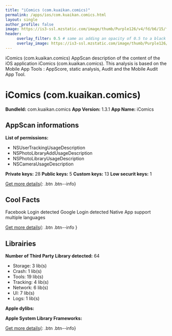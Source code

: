 ```yaml
---
title: "iComics (com.kuaikan.comics)"
permalink: /apps/ios/com.kuaikan.comics.html
layout: single
author_profile: false
image: https://is3-ssl.mzstatic.com/image/thumb/Purple126/v4/fd/b6/15/fdb6157a-fb97-4d03-1e8d-861eaa9982bf/AppIcon-0-0-1x_U007emarketing-0-0-0-5-0-0-sRGB-0-0-0-GLES2_U002c0-512MB-85-220-0-0.png/512x512bb.jpg
header: 
     overlay_filter: 0.5 # same as adding an opacity of 0.5 to a black background
     overlay_image: https://is3-ssl.mzstatic.com/image/thumb/Purple126/v4/fd/b6/15/fdb6157a-fb97-4d03-1e8d-861eaa9982bf/AppIcon-0-0-1x_U007emarketing-0-0-0-5-0-0-sRGB-0-0-0-GLES2_U002c0-512MB-85-220-0-0.png/512x512bb.jpg
---
```

iComics (com.kuaikan.comics) AppScan description of the content of the iOS application iComics (com.kuaikan.comics). This analysis is based on the Mobile App Tools : AppScore, static analysis, Audit and the Mobile Audit App Tool.

# iComics (com.kuaikan.comics)

**BundleId:** com.kuaikan.comics
**App Version:** 1.3.1
**App Name:** iComics


## AppScan informations 

**List of permissions:** 
- NSUserTrackingUsageDescription
- NSPhotoLibraryAddUsageDescription
- NSPhotoLibraryUsageDescription
- NSCameraUsageDescription
  
  
**Private keys:** 28
**Public keys:** 5
**Custom keys:** 13
**Low securit keys:** 1
  
[Get more details](/pricing.html){: .btn .btn--info}

## Cool Facts

Facebook Login detected
Google Login detected
Native App
support multiple languages
  
[Get more details](/pricing.html){: .btn .btn--info }

## Librairies 
**Number of Third Party Library detected:** 64
- Storage: 3 lib(s)
- Crash: 1 lib(s)
- Tools: 19 lib(s)
- Tracking: 4 lib(s)
- Network: 6 lib(s)
- UI: 7 lib(s)
- Logs: 1 lib(s)


**Apple dylibs:**


**Apple System Library Frameworks:**


  
[Get more details](/pricing.html){: .btn .btn--info}

